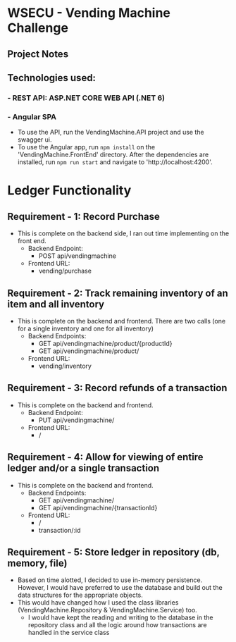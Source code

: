 # WSECU - Vending Machine Challenge
## Project Notes

## Technologies used:
### - REST API: ASP.NET CORE WEB API (.NET 6)
### - Angular SPA

- To use the API, run the VendingMachine.API project and use the swagger ui.
- To use the Angular app, run `npm install` on the 'VendingMachine.FrontEnd' directory.
After the dependencies are installed, run `npm run start` and navigate to 'http://localhost:4200'.

# Ledger Functionality

## Requirement - 1: Record Purchase
- This is complete on the backend side, I ran out time implementing on the front end.
  - Backend Endpoint: 
    - POST api/vendingmachine
  - Frontend URL: 
    - vending/purchase
## Requirement - 2: Track remaining inventory of an item and all inventory
- This is complete on the backend and frontend. There are two calls (one for a single inventory and one for all inventory)
  - Backend Endpoints: 
    - GET api/vendingmachine/product/{productId}
    - GET api/vendingmachine/product/
  - Frontend URL: 
    - vending/inventory
## Requirement - 3: Record refunds of a transaction
- This is complete on the backend and frontend.
  - Backend Endpoint: 
    - PUT api/vendingmachine/
  - Frontend URL: 
    - /
## Requirement - 4: Allow for viewing of entire ledger and/or a single transaction
- This is complete on the backend and frontend.
  - Backend Endpoints:
    - GET api/vendingmachine/
    - GET api/vendingmachine/{transactionId}
  - Frontend URL: 
    - /
    - transaction/:id
## Requirement - 5: Store ledger in repository (db, memory, file)
- Based on time alotted, I decided to use in-memory persistence. However, I would have preferred to use the database and build out the data structures for the appropriate objects.
- This would have changed how I used the class libraries (VendingMachine.Repository & VendingMachine.Service) too.
  - I would have kept the reading and writing to the database in the repository class and all the logic around how transactions are handled in the service class
